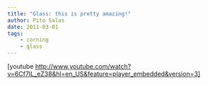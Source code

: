 ```yaml
---
title: "Glass: this is pretty amazing!"
author: Pito Salas
date: 2011-03-01
tags:
    - corning
    - glass
---
```




[youtube
http://www.youtube.com/watch?v=6Cf7IL_eZ38&hl=en_US&feature=player_embedded&version=3]


